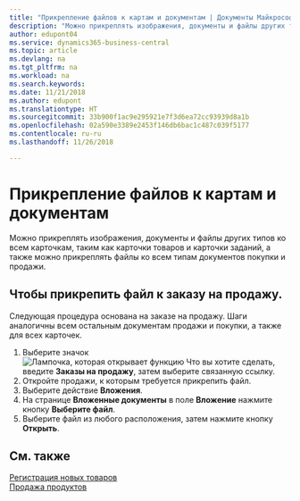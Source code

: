 ```yaml
---
title: "Прикрепление файлов к картам и документам | Документы Майкрософт"
description: "Можно прикреплять изображения, документы и файлы других типов ко всем карточкам, таким как карточки товаров и карточки заданий, а также можно прикреплять файлы ко всем типам документов покупки и продажи."
author: edupont04
ms.service: dynamics365-business-central
ms.topic: article
ms.devlang: na
ms.tgt_pltfrm: na
ms.workload: na
ms.search.keywords: 
ms.date: 11/21/2018
ms.author: edupont
ms.translationtype: HT
ms.sourcegitcommit: 33b900f1ac9e295921e7f3d6ea72cc93939d8a1b
ms.openlocfilehash: 02a590e3389e2453f146db6bac1c487c039f5177
ms.contentlocale: ru-ru
ms.lasthandoff: 11/26/2018

---
```

# <a name="attaching-files-to-cards-and-documents"></a>Прикрепление файлов к картам и документам
Можно прикреплять изображения, документы и файлы других типов ко всем карточкам, таким как карточки товаров и карточки заданий, а также можно прикреплять файлы ко всем типам документов покупки и продажи.

## <a name="to-attach-a-file-to-a-sales-order"></a>Чтобы прикрепить файл к заказу на продажу.
Следующая процедура основана на заказе на продажу. Шаги аналогичны всем остальным документам продажи и покупки, а также для всех карточек.

1. Выберите значок ![Лампочка, которая открывает функцию Что вы хотите сделать](media/ui-search/search_small.png "Что вы хотите сделать"), введите **Заказы на продажу**, затем выберите связанную ссылку.
2. Откройте продажи, к которым требуется прикрепить файл.
3. Выберите действие **Вложения**.
4. На странице **Вложенные документы** в поле **Вложение** нажмите кнопку **Выберите файл**.
5. Выберите файл из любого расположения, затем нажмите кнопку **Открыть**.

## <a name="see-also"></a>См. также
[Регистрация новых товаров](inventory-how-register-new-items.md)  
[Продажа продуктов](sales-how-sell-products.md)

